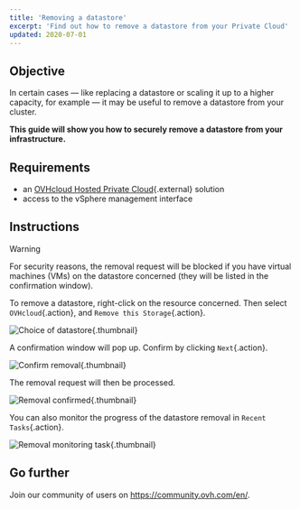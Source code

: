```yaml
---
title: 'Removing a datastore'
excerpt: 'Find out how to remove a datastore from your Private Cloud'
updated: 2020-07-01
---
```


## Objective

In certain cases — like replacing a datastore or scaling it up to a higher capacity, for example — it may be useful to remove a datastore from your cluster.

**This guide will show you how to securely remove a datastore from your infrastructure.**

## Requirements

* an [OVHcloud Hosted Private Cloud](https://www.ovhcloud.com/en-gb/enterprise/products/hosted-private-cloud/){.external} solution
* access to the vSphere management interface

## Instructions

> [!warning]
>
> For security reasons, the removal request will be blocked if you have virtual machines (VMs) on the datastore concerned (they will be listed in the confirmation window).
> 

To remove a datastore, right-click on the resource concerned. Then select `OVHcloud`{.action}, and `Remove this Storage`{.action}.

![Choice of datastore](images_removedatastore01.png){.thumbnail}

A confirmation window will pop up. Confirm by clicking `Next`{.action}.

![Confirm removal](images_removedatastore02.png){.thumbnail}

The removal request will then be processed.

![Removal confirmed](images_removedatastore03.png){.thumbnail}

You can also monitor the progress of the datastore removal in `Recent Tasks`{.action}.

![Removal monitoring task](images_removedatastore04.png){.thumbnail}

## Go further

Join our community of users on <https://community.ovh.com/en/>.
